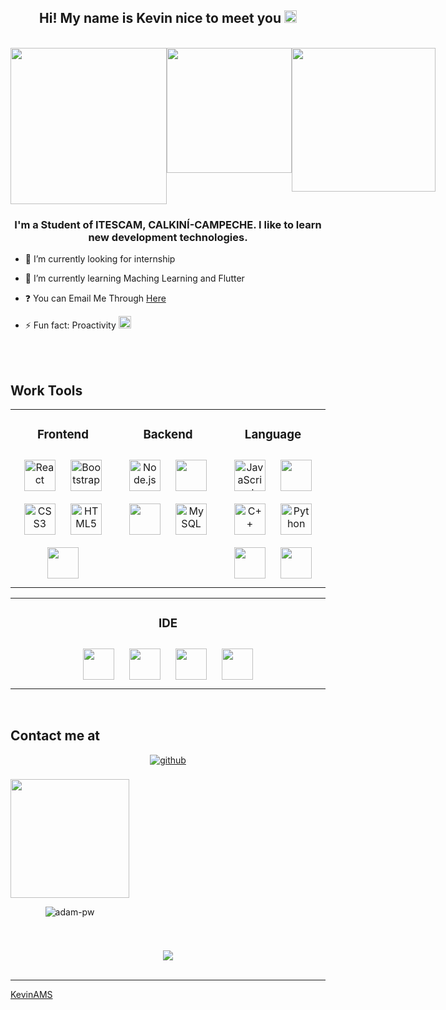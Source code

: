 ## <div align="center">Hi! My name is Kevin nice to meet you <img src="https://drive.google.com/uc?id=1M9GgIYwMaztTk64hg6fgLgAayeyxqc5Y" style="width:20px"/></div>

<br>
<div style ="display:flex;" align="center">
  <img src="https://drive.google.com/uc?id=1qcXJM0KWhgzd96PfQGl-s9z11qkfxO-4" style="width:250px"/>
  <img src="https://drive.google.com/uc?id=1mJZrOWcx-tAp0lKFwTAYdBuJmbBbjzbQ" style="height:200px"/>
  <img src="https://drive.google.com/uc?id=1Kkxy3pABvXp6TkS7u0WEkWQCzMmYSPIc" style="width:230px"/>
</div>

### <div align="center">I'm a Student of ITESCAM, CALKINÍ-CAMPECHE. I like to learn new development technologies.</div>


- 🔭 I’m currently looking for internship


- 🌱 I’m currently learning Maching Learning and Flutter


- ❓ You can Email Me Through [Here](mailto:molinasantiagoke@gmail.com)


- ⚡ Fun fact: Proactivity <img src="https://drive.google.com/uc?id=1lHlIVJOtLGswNSECQus_UYKzOmE30E2L" style="width:20px"/>


<br/>  

<br/>

## Work Tools

<table align="center">
<tr><td align="top" width="33%">
<h3 align="center">Frontend </h3>
<div align="center">  
<a href="https://reactjs.org/" target="_blank"><img style="margin: 10px" src="https://profilinator.rishav.dev/skills-assets/react-original-wordmark.svg" alt="React" height="50" /></a>  
<a href="https://getbootstrap.com/docs/3.4/javascript/" target="_blank"><img style="margin: 10px" src="https://profilinator.rishav.dev/skills-assets/bootstrap-plain.svg" alt="Bootstrap" height="50" /></a>  
<a href="https://www.w3schools.com/css/" target="_blank"><img style="margin: 10px" src="https://profilinator.rishav.dev/skills-assets/css3-original-wordmark.svg" alt="CSS3" height="50" /></a>  
<a href="https://en.wikipedia.org/wiki/HTML5" target="_blank"><img style="margin: 10px" src="https://profilinator.rishav.dev/skills-assets/html5-original-wordmark.svg" alt="HTML5" height="50" /></a>
<a href="https://www.cypress.io/" target="_blank"><img style="margin: 10px" src="https://drive.google.com/uc?id=1lkOHK0WISB_xmMRv-FDcSrxgYdk93SG5" height="50" /></a>
</div>
</td>

<td valign="top" width="33%">
<h3 align="center">Backend </h3>
<div align="center">  
<a href="https://nodejs.org/" target="_blank"><img style="margin: 10px" src="https://profilinator.rishav.dev/skills-assets/nodejs-original-wordmark.svg" alt="Node.js" height="50" /></a>  
<a href="https://www.microsoft.com/es-mx/sql-server/sql-server-downloads" target="_blank"><img style="margin: 10px" src="https://drive.google.com/uc?id=1RkfSAqEl7R0-C1SyJuz2YblpZMd-vBJ_" height="50" /></a>
 <a href="https://firebase.google.com/?hl=es" target="_blank"><img style="margin: 10px" src="https://drive.google.com/uc?id=1eZSh4AV69FktgXunAsAwAqxedPzWVH4M" height="50" /></a>  
<a href="https://www.mysql.com/" target="_blank"><img style="margin: 10px" src="https://profilinator.rishav.dev/skills-assets/mysql-original-wordmark.svg" alt="MySQL" height="50" /></a>  
</div>
</td>

<td valign="top" width="33%">
<h3 align="center">Language </h3>
<div align="center">  
<a href="https://www.javascript.com/" target="_blank"><img style="margin: 10px" src="https://profilinator.rishav.dev/skills-assets/javascript-original.svg" alt="JavaScript" height="50" /></a>  
<a href="https://www.java.com" target="_blank"><img style="margin: 10px" src="https://drive.google.com/uc?id=1KwHCqAR5AxYg_oXepQsVYFWZ3fGZTCVb"  height="50" /></a>  
<a href="https://www.cplusplus.com/" target="_blank"><img style="margin: 10px" src="https://profilinator.rishav.dev/skills-assets/cplusplus-original.svg" alt="C++" height="50" /></a>  
<a href="https://www.python.org/" target="_blank"><img style="margin: 10px" src="https://profilinator.rishav.dev/skills-assets/python-original.svg" alt="Python" height="50" /></a>
<a href="https://www.typescriptlang.org/" target="_blank"><img style="margin: 10px" src="https://drive.google.com/uc?id=1RqpoOagfXLSqhl2Zz30A5wLGyRj5fPUc" height="50" /></a>
<a href="https://www.haskell.org/" target="_blank"><img style="margin: 10px" src="https://drive.google.com/uc?id=1SnGCt-TvabP0-YJ3cJkxeB1VkKcNiwWH"  height="50" /></a>   
</div>
</td></tr>
</table>

<table align="center">
<tr><td align="top" width="33%">
<h3 align="center">IDE</h3>
<div align="center">  
<a href="https://developer.android.com/?hl=es-419" target="_blank"><img style="margin: 10px" src="https://drive.google.com/uc?id=1eRxAgV906VqAWX6SmNy9DcjPWkscPHrV" height="50" /></a>
<a href="https://netbeans.apache.org/" target="_blank"><img style="margin: 10px" src="https://drive.google.com/uc?id=1XJiW9TlOKgIS-yjzY5Dr6UjvLQ0js5Pf" height="50" /></a>  
<a href="https://code.visualstudio.com/" target="_blank"><img style="margin: 10px" src="https://drive.google.com/uc?id=1DRyIJ7csD24gBAfrsOEtuNovm_fuMVCf" height="50" /></a> 
<a href="https://www.spyder-ide.org/" target="_blank"><img style="margin: 10px" src="https://drive.google.com/uc?id=1Y5qsSepaEtuNPeijCmx533ke1Vx-4_o4" height="50" /></a>    </div>
</td></tr>
</table>
<br/>  


## Contact me at
<div align="center">
<a href="https://github.com/KevinAMS" target="_blank">
<img src=https://img.shields.io/badge/github-%2324292e.svg?&style=for-the-badge&logo=github&logoColor=white alt=github style="margin-bottom: 5px;" />
</a>
<!--<a href="https://twitter.com/" target="_blank">
<img src=https://img.shields.io/badge/twitter-%2300acee.svg?&style=for-the-badge&logo=twitter&logoColor=white alt=twitter style="margin-bottom: 5px;" />
</a>-->

  
<!--<a href="https://www.facebook.com/" target="_blank"><!--Falta agregar usuario-->
<!--<img src=https://img.shields.io/badge/facebook-%232E87FB.svg?&style=for-the-badge&logo=facebook&logoColor=white alt=facebook style="margin-bottom: 5px;" />
</a>  
<a href="https://linkedin.com/in/" target="_blank"> <!--Falta agregar usuario-->
<!--<img src=https://img.shields.io/badge/linkedin-%231E77B5.svg?&style=for-the-badge&logo=linkedin&logoColor=white alt=linkedin style="margin-bottom: 5px;" />
</a>-->
</div>  
<br/>


<div align="center" style="display:inline-block;flex-wrap:nowrap";> 
<img src="https://drive.google.com/uc?id=1Wt-an4wkMqJXlALbLFYkhXFcmrSk26cu" style="height:190px"/>

<img
src="https://github-readme-stats.vercel.app/api/top-langs?username=KevinAMS&exclude_repo=PPL_A_2022_10,PBP_Mini_Project&show_icons=true&locale=en&bg_color=0d1117&text_color=ffffff&layout=compact"
alt="adam-pw"
bg_color=#808080/>

</div>


#
<!--<div align="center"><img src="https://spotify-github-profile.vercel.app/api/view?uid=31oqw4q4lmris3kpeqeyi4ojxnkm&cover_image=true&theme=default&show_offline=false&background_color=121212" /></div>  
<br/>-->  

<div align="center">
<img src="https://komarev.com/ghpvc/?username=KevinAMS&&style=flat-square" align="center" />
</div>   

<br />

------

[KevinAMS](https://github.com/KevinAMS)

